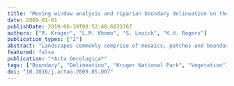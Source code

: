 ```yaml
---
title: "Moving window analysis and riparian boundary delineation on the Northern Plains of Kruger National Park, South Africa"
date: 2009-01-01
publishDate: 2019-06-30T09:52:48.682176Z
authors: ["R. Kröger", "L.M. Khomo", "S. Levick", "K.H. Rogers"]
publication_types: ["2"]
abstract: "Landscapes commonly comprise of mosaics, patches and boundaries. Riparian boundaries are complex to delineate and characterize, with a multitude of variables available for delineation. Multiple methods exist for boundary delineation such as two-dimensional wombling, constrained classification techniques and discontinuity detection. One method that has proven to be reliable in boundary delineation with one-dimensional transect data is the moving split window (MSW) analysis. This study demonstrates the efficacy of MSW to delineate grass species turnover and environmental boundaries across two geologically dissimilar riparian zones in the Kruger National Park, South Africa. There are few studies that have delineated riparian boundaries of Kruger National Park, and none that have used the MSW analysis. MSW detects significant changes in dissimilarity indices of variables along gradients. Significant shifts in dissimilarity designate boundaries at various spatial scales dictated by window sizes. Significant boundaries emerge by altering window sizes, increasing quadrat width and removing infrequent herbaceous species. By utilizing these three methods, MSW background variance was reduced and riparian and wetland/upland boundaries were sharper and more easily defined. © 2009 Elsevier Masson SAS. All rights reserved."
featured: false
publication: "*Acta Oecologica*"
tags: ["Boundary", "Delineation", "Kruger National Park", "Vegetation"]
doi: "10.1016/j.actao.2009.05.007"
---
```


